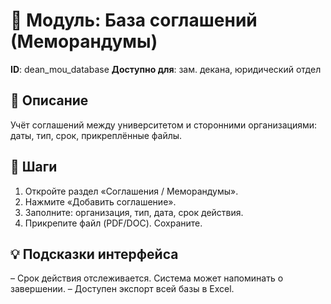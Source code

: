 # 📘 Модуль: База соглашений (Меморандумы)
**ID**: dean_mou_database
**Доступно для**: зам. декана, юридический отдел

## 📝 Описание
Учёт соглашений между университетом и сторонними организациями: даты, тип, срок, прикреплённые файлы.

## 🩜 Шаги
1. Откройте раздел «Соглашения / Меморандумы».
2. Нажмите «Добавить соглашение».
3. Заполните: организация, тип, дата, срок действия.
4. Прикрепите файл (PDF/DOC). Сохраните.

## 💡 Подсказки интерфейса
– Срок действия отслеживается. Система может напоминать о завершении.
– Доступен экспорт всей базы в Excel.
